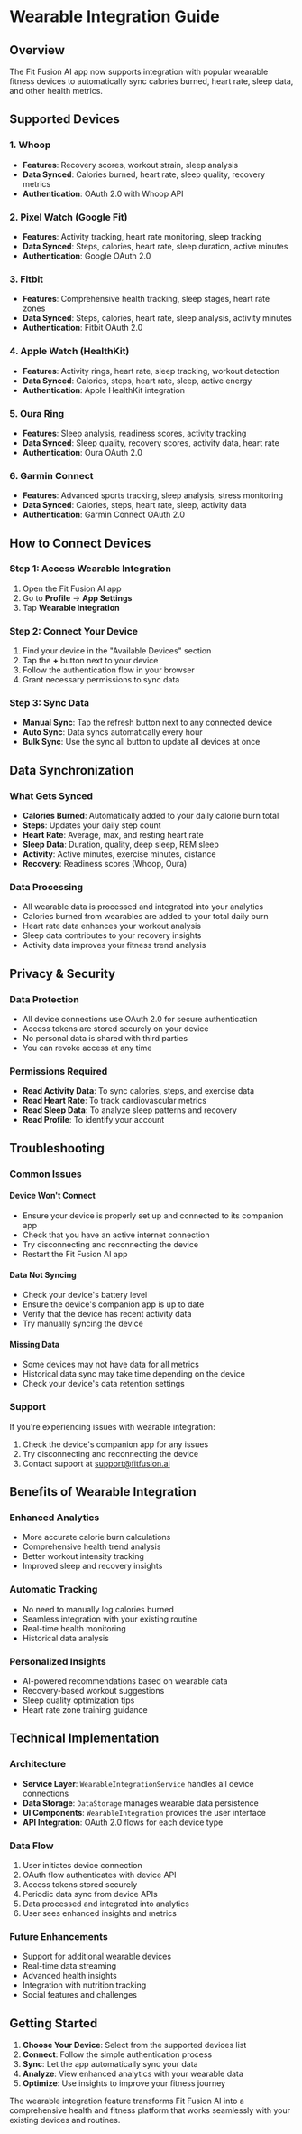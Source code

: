 # Wearable Integration Guide

## Overview
The Fit Fusion AI app now supports integration with popular wearable fitness devices to automatically sync calories burned, heart rate, sleep data, and other health metrics.

## Supported Devices

### 1. **Whoop**
- **Features**: Recovery scores, workout strain, sleep analysis
- **Data Synced**: Calories burned, heart rate, sleep quality, recovery metrics
- **Authentication**: OAuth 2.0 with Whoop API

### 2. **Pixel Watch (Google Fit)**
- **Features**: Activity tracking, heart rate monitoring, sleep tracking
- **Data Synced**: Steps, calories, heart rate, sleep duration, active minutes
- **Authentication**: Google OAuth 2.0

### 3. **Fitbit**
- **Features**: Comprehensive health tracking, sleep stages, heart rate zones
- **Data Synced**: Steps, calories, heart rate, sleep analysis, activity minutes
- **Authentication**: Fitbit OAuth 2.0

### 4. **Apple Watch (HealthKit)**
- **Features**: Activity rings, heart rate, sleep tracking, workout detection
- **Data Synced**: Calories, steps, heart rate, sleep, active energy
- **Authentication**: Apple HealthKit integration

### 5. **Oura Ring**
- **Features**: Sleep analysis, readiness scores, activity tracking
- **Data Synced**: Sleep quality, recovery scores, activity data, heart rate
- **Authentication**: Oura OAuth 2.0

### 6. **Garmin Connect**
- **Features**: Advanced sports tracking, sleep analysis, stress monitoring
- **Data Synced**: Calories, steps, heart rate, sleep, activity data
- **Authentication**: Garmin Connect OAuth 2.0

## How to Connect Devices

### Step 1: Access Wearable Integration
1. Open the Fit Fusion AI app
2. Go to **Profile** → **App Settings**
3. Tap **Wearable Integration**

### Step 2: Connect Your Device
1. Find your device in the "Available Devices" section
2. Tap the **+** button next to your device
3. Follow the authentication flow in your browser
4. Grant necessary permissions to sync data

### Step 3: Sync Data
- **Manual Sync**: Tap the refresh button next to any connected device
- **Auto Sync**: Data syncs automatically every hour
- **Bulk Sync**: Use the sync all button to update all devices at once

## Data Synchronization

### What Gets Synced
- **Calories Burned**: Automatically added to your daily calorie burn total
- **Steps**: Updates your daily step count
- **Heart Rate**: Average, max, and resting heart rate
- **Sleep Data**: Duration, quality, deep sleep, REM sleep
- **Activity**: Active minutes, exercise minutes, distance
- **Recovery**: Readiness scores (Whoop, Oura)

### Data Processing
- All wearable data is processed and integrated into your analytics
- Calories burned from wearables are added to your total daily burn
- Heart rate data enhances your workout analysis
- Sleep data contributes to your recovery insights
- Activity data improves your fitness trend analysis

## Privacy & Security

### Data Protection
- All device connections use OAuth 2.0 for secure authentication
- Access tokens are stored securely on your device
- No personal data is shared with third parties
- You can revoke access at any time

### Permissions Required
- **Read Activity Data**: To sync calories, steps, and exercise data
- **Read Heart Rate**: To track cardiovascular metrics
- **Read Sleep Data**: To analyze sleep patterns and recovery
- **Read Profile**: To identify your account

## Troubleshooting

### Common Issues

#### Device Won't Connect
- Ensure your device is properly set up and connected to its companion app
- Check that you have an active internet connection
- Try disconnecting and reconnecting the device
- Restart the Fit Fusion AI app

#### Data Not Syncing
- Check your device's battery level
- Ensure the device's companion app is up to date
- Verify that the device has recent activity data
- Try manually syncing the device

#### Missing Data
- Some devices may not have data for all metrics
- Historical data sync may take time depending on the device
- Check your device's data retention settings

### Support
If you're experiencing issues with wearable integration:
1. Check the device's companion app for any issues
2. Try disconnecting and reconnecting the device
3. Contact support at support@fitfusion.ai

## Benefits of Wearable Integration

### Enhanced Analytics
- More accurate calorie burn calculations
- Comprehensive health trend analysis
- Better workout intensity tracking
- Improved sleep and recovery insights

### Automatic Tracking
- No need to manually log calories burned
- Seamless integration with your existing routine
- Real-time health monitoring
- Historical data analysis

### Personalized Insights
- AI-powered recommendations based on wearable data
- Recovery-based workout suggestions
- Sleep quality optimization tips
- Heart rate zone training guidance

## Technical Implementation

### Architecture
- **Service Layer**: `WearableIntegrationService` handles all device connections
- **Data Storage**: `DataStorage` manages wearable data persistence
- **UI Components**: `WearableIntegration` provides the user interface
- **API Integration**: OAuth 2.0 flows for each device type

### Data Flow
1. User initiates device connection
2. OAuth flow authenticates with device API
3. Access tokens stored securely
4. Periodic data sync from device APIs
5. Data processed and integrated into analytics
6. User sees enhanced insights and metrics

### Future Enhancements
- Support for additional wearable devices
- Real-time data streaming
- Advanced health insights
- Integration with nutrition tracking
- Social features and challenges

## Getting Started

1. **Choose Your Device**: Select from the supported devices list
2. **Connect**: Follow the simple authentication process
3. **Sync**: Let the app automatically sync your data
4. **Analyze**: View enhanced analytics with your wearable data
5. **Optimize**: Use insights to improve your fitness journey

The wearable integration feature transforms Fit Fusion AI into a comprehensive health and fitness platform that works seamlessly with your existing devices and routines.









